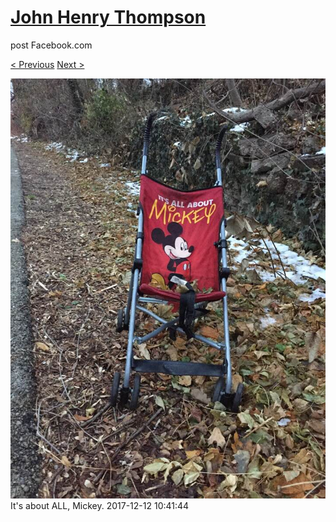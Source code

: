 # [John Henry Thompson](../README.md)
post Facebook.com

[< Previous](2017-12-13-2.md) [Next >](2017-12-10-1.md)

[![](../media/2017-12-12/Timeline-Photos-It-s-about-ALL-Mickey.jpg)](../README.md)
It's about ALL, Mickey.
2017-12-12 10:41:44